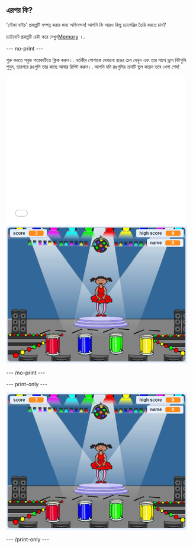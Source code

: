 ## এরপর কি?

'নৌকা বাইচ' প্রকল্পটি সম্পন্ন করার জন্য অভিনন্দন! আপনি কি আরও কিছু চ্যালেঞ্জিং তৈরি করতে চান?

চ্যাটবোট প্রকল্পটি চেষ্টা করে দেখুন[Memory](https://projects.raspberrypi.org/en/projects/memory?utm_source=pathway&utm_medium=whatnext&utm_campaign=projects) ।.

\--- no-print \---

শুরু করতে সবুজ পতাকাটিতে ক্লিক করুন।. নর্তকীর পোশাকে দেখানো রঙের ক্রম দেখুন এবং তার সাথে ড্রাম বিটগুলি শুনুন, তারপরে রঙগুলি তার কাছে আবার রিপিট করুন।. আপনি যদি রঙগুলির ক্রমটি ভুল করেন তবে খেলা শেষ!

<div class="scratch-preview">
  <iframe allowtransparency="true" width="485" height="402" src="//scratch.mit.edu/projects/embed/284452634/?autostart=false" frameborder="0" allowfullscreen scrolling="no" mark="crwd-mark"></iframe> <img src="images/memory-screenshot.png" />
</div>

\--- /no-print \---

\--- print-only \---

![সমাপ্ত গেমের Screenshot](images/memory-screenshot.png)

\--- /print-only \---